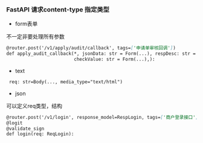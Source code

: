 


### FastAPI 请求content-type 指定类型

* form表单

不一定非要处理所有参数
```markdown
@router.post('/v1/apply/audit/callback', tags=['申请单审核回调'])
def apply_audit_callback(*, jsonData: str = Form(...), respDesc: str = Form(...), respCode: str = Form(...),
                         checkValue: str = Form(...),):
```

* text

```markdown
 req: str=Body(..., media_type="text/html")
```                         

* json

可以定义req类型，结构

```markdown
@router.post('/v1/login', response_model=RespLogin, tags=['商户登录接口'])
@logit
@validate_sign
def login(req: ReqLogin):
```



